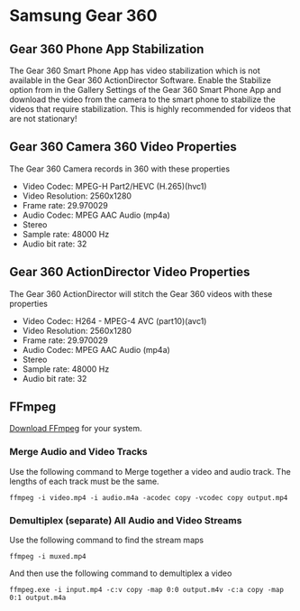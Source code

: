 # Samsung Gear 360

## Gear 360 Phone App Stabilization
The Gear 360 Smart Phone App has video stabilization which is not available in the 
Gear 360 ActionDirector Software. Enable the Stabilize option from in the Gallery Settings of 
the Gear 360 Smart Phone App and download the video from the camera to the smart phone to 
stabilize the videos that require stabilization. This is highly recommended for videos that 
are not stationary!

## Gear 360 Camera 360 Video Properties
The Gear 360 Camera records in 360 with these properties
- Video Codec: MPEG-H Part2/HEVC (H.265)(hvc1)
- Video Resolution: 2560x1280
- Frame rate: 29.970029
- Audio Codec: MPEG AAC Audio (mp4a)
- Stereo
- Sample rate: 48000 Hz
- Audio bit rate: 32

## Gear 360 ActionDirector Video Properties
The Gear 360 ActionDirector will stitch the Gear 360 videos with these properties
- Video Codec: H264 - MPEG-4 AVC (part10)(avc1)
- Video Resolution: 2560x1280
- Frame rate: 29.970029
- Audio Codec: MPEG AAC Audio (mp4a)
- Stereo
- Sample rate: 48000 Hz
- Audio bit rate: 32

## FFmpeg
[Download FFmpeg](https://ffmpeg.org/download.html) for your system.

### Merge Audio and Video Tracks
Use the following command to Merge together a video and audio track. The lengths of each track must be the same.
```
ffmpeg -i video.mp4 -i audio.m4a -acodec copy -vcodec copy output.mp4
```

### Demultiplex (separate) All Audio and Video Streams
Use the following command to find the stream maps
```
ffmpeg -i muxed.mp4
```
And then use the following command to demultiplex a video
```
ffmpeg.exe -i input.mp4 -c:v copy -map 0:0 output.m4v -c:a copy -map 0:1 output.m4a
```
